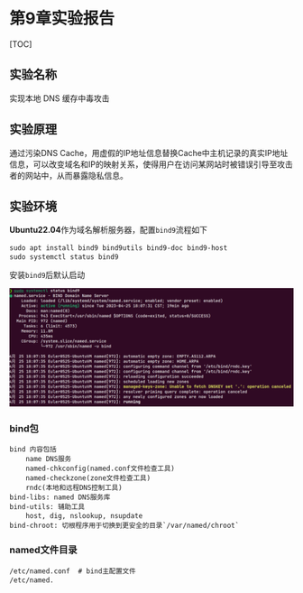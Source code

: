 # 第9章实验报告

[TOC]

## 实验名称

实现本地 DNS 缓存中毒攻击

## 实验原理

通过污染DNS Cache，用虚假的IP地址信息替换Cache中主机记录的真实IP地址信息，可以改变域名和IP的映射关系，使得用户在访问某网站时被错误引导至攻击者的网站中，从而暴露隐私信息。

## 实验环境

**Ubuntu22.04**作为域名解析服务器，配置`bind9`流程如下

```shell
sudo apt install bind9 bind9utils bind9-doc bind9-host
sudo systemctl status bind9
```

安装`bind9`后默认启动

<img src="./img/9-1.png" alt="9-1" style="zoom:67%;" />

### bind包

```
bind 内容包括
    name DNS服务
    named-chkconfig(named.conf文件检查工具)
    named-checkzone(zone文件检查工具)
    rndc(本地和远程DNS控制工具)
bind-libs: named DNS服务库
bind-utils: 辅助工具
	host, dig, nslookup, nsupdate
bind-chroot: 切根程序用于切换到更安全的目录`/var/named/chroot`
```

### named文件目录

```shell
/etc/named.conf  # bind主配置文件
/etc/named.
```

